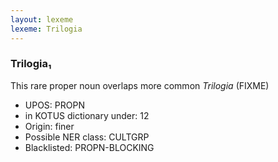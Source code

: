```yaml
---
layout: lexeme
lexeme: Trilogia
---
```


###  Trilogia₁

This rare proper noun overlaps more common *Trilogia* (FIXME)
* UPOS:  PROPN
* in KOTUS dictionary under:  12
* Origin:  finer
* Possible NER class:  CULTGRP
* Blacklisted:  PROPN-BLOCKING

